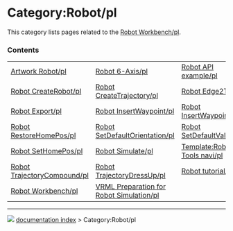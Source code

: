 # Category:Robot/pl
This category lists pages related to the [Robot Workbench/pl](Robot_Workbench/pl.md).

### Contents

|     |     |     |
| --- | --- | --- |
| [Artwork Robot/pl](Artwork_Robot/pl.md) | [Robot 6-Axis/pl](Robot_6-Axis/pl.md) | [Robot API example/pl](Robot_API_example/pl.md) |
| [Robot CreateRobot/pl](Robot_CreateRobot/pl.md) | [Robot CreateTrajectory/pl](Robot_CreateTrajectory/pl.md) | [Robot Edge2Trac/pl](Robot_Edge2Trac/pl.md) |
| [Robot Export/pl](Robot_Export/pl.md) | [Robot InsertWaypoint/pl](Robot_InsertWaypoint/pl.md) | [Robot InsertWaypointPre/pl](Robot_InsertWaypointPre/pl.md) |
| [Robot RestoreHomePos/pl](Robot_RestoreHomePos/pl.md) | [Robot SetDefaultOrientation/pl](Robot_SetDefaultOrientation/pl.md) | [Robot SetDefaultValues/pl](Robot_SetDefaultValues/pl.md) |
| [Robot SetHomePos/pl](Robot_SetHomePos/pl.md) | [Robot Simulate/pl](Robot_Simulate/pl.md) | [Template:Robot Tools navi/pl](Template_Robot_Tools_navi/pl.md) |
| [Robot TrajectoryCompound/pl](Robot_TrajectoryCompound/pl.md) | [Robot TrajectoryDressUp/pl](Robot_TrajectoryDressUp/pl.md) | [Robot tutorial/pl](Robot_tutorial/pl.md) |
| [Robot Workbench/pl](Robot_Workbench/pl.md) | [VRML Preparation for Robot Simulation/pl](VRML_Preparation_for_Robot_Simulation/pl.md) |



---
![](images/Right_arrow.png) [documentation index](../README.md) > Category:Robot/pl
